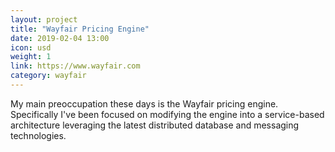 ```yaml
---
layout: project
title: "Wayfair Pricing Engine"
date: 2019-02-04 13:00
icon: usd
weight: 1
link: https://www.wayfair.com
category: wayfair
---
```


My main preoccupation these days is the Wayfair pricing engine. Specifically I've been focused on modifying the engine into a service-based architecture leveraging the latest distributed database and messaging technologies.
